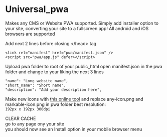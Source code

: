 # Universal_pwa
Makes any CMS or Website PWA supported. Simply add installer option to your site, converting your site to a fullscreen app! All android and iOS browsers are supported

Add next 2 lines before closing <\/head> tag


```
<link rel="manifest" href="pwa/manifest.json" />
<script src="pwa/app.js" defer></script>
```

Upload pwa folder to root of your public_html
open manifest.json in the pwa folder and change to your liking the next 3 lines

```
"name": "Long website name",
"short_name": "Short name",
"description": "Add your description here",
```
Make new icons with <a href="https://maskable.app/editor">this online tool</a>
and replace any-icon.png and markable-icon.png in pwa folder
best resolution: </br> ```192px x 192px 300dpi``` 

CLEAR CACHE </br>
go to any page ony your site</br>
you should now see an Install option in your mobile browser menu


